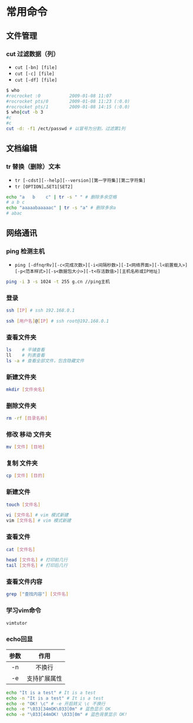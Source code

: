 # 常用命令

## 文件管理

### cut 过滤数据（列）

- `cut [-bn] [file]`
- `cut [-c] [file]`
- `cut [-df] [file]`

```bash
$ who
#rocrocket :0           2009-01-08 11:07
#rocrocket pts/0        2009-01-08 11:23 (:0.0)
#rocrocket pts/1        2009-01-08 14:15 (:0.0)
$ who|cut -b 3
#c
#c
cut -d: -f1 /ect/passwd # 以冒号为分割，过滤第1列
```

## 文档编辑

### tr 替换（删除）文本

- `tr [-cdst][--help][--version][第一字符集][第二字符集]`
- `tr [OPTION]…SET1[SET2]`

```bash
echo "a   b    c" | tr -s " " # 删除多余空格
# a b c
echo "aaaaabaaaaac" | tr -s "a" # 删除多余a
# abac
```

## 网络通讯

### ping 检测主机

- `ping [-dfnqrRv][-c<完成次数>][-i<间隔秒数>][-I<网络界面>][-l<前置载入>][-p<范本样式>][-s<数据包大小>][-t<存活数值>][主机名称或IP地址]`

```bash
ping -i 3 -s 1024 -t 255 g.cn //ping主机
```

### 登录

```bash
ssh [IP] # ssh 192.168.0.1

ssh [用户名]@[IP] # ssh root@192.168.0.1
```

### 查看文件夹

```bash
ls    # 平铺查看
ll    # 列表查看
ls -a # 查看全部文件，包含隐藏文件
```

### 新建文件夹

```bash
mkdir [文件夹名]
``` 

### 删除文件夹

```bash
rm -rf [目录名称]
```

### 修改 移动 文件夹

```bash
mv [文件] [目地]
```

### 复制 文件夹

```bash
cp [文件] [目的]
```

### 新建文件

```bash
touch [文件名]

vi [文件名] # vim 模式新建
vim [文件名] # vim 模式新建
```

### 查看文件

```bash
cat [文件名]

head [文件名] # 打印前几行
tail [文件名] # 打印后几行
```

### 查看文件内容

```bash
grep ["查找内容"] [文件名]
```

### 学习vim命令

```bash
vimtutor
```

### echo回显

|参数|作用|
|:-:|:-:|
|-n|不换行|
|-e|支持扩展属性|

```bash
echo "It is a test" # It is a test
echo -n "It is a test" # It is a test
echo -e "OK! \c" # -e 开启转义 \c 不换行
echo -e "\033[34mOK\033[0m" # 蓝色显示 OK
echo -e "\033[44mOK! \033[0m" # 蓝色背景显示 OK!
```